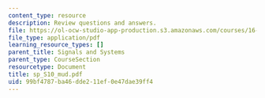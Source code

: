 ```yaml
---
content_type: resource
description: Review questions and answers.
file: https://ol-ocw-studio-app-production.s3.amazonaws.com/courses/16-01-unified-engineering-i-ii-iii-iv-fall-2005-spring-2006/99bf4787ba46dde211ef0e47dae39ff4_sp_S10_mud.pdf
file_type: application/pdf
learning_resource_types: []
parent_title: Signals and Systems
parent_type: CourseSection
resourcetype: Document
title: sp_S10_mud.pdf
uid: 99bf4787-ba46-dde2-11ef-0e47dae39ff4
---
```

